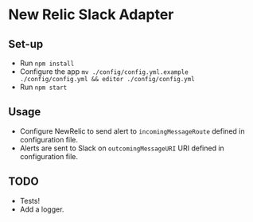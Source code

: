 # New Relic Slack Adapter

## Set-up

* Run `npm install`
* Configure the app `mv ./config/config.yml.example ./config/config.yml && editor ./config/config.yml`
* Run `npm start`

## Usage

* Configure NewRelic to send alert to `incomingMessageRoute` defined in configuration file.
* Alerts are sent to Slack on `outcomingMessageURI` URI defined in configuration file.

## TODO

* Tests!
* Add a logger.